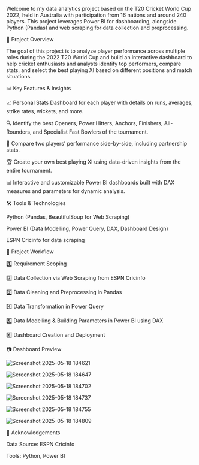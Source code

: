 Welcome to my data analytics project based on the T20 Cricket World Cup 2022, held in Australia with participation from 16 nations and around 240 players. This project leverages Power BI for dashboarding, alongside Python (Pandas) and web scraping for data collection and preprocessing.

📌 Project Overview

The goal of this project is to analyze player performance across multiple roles during the 2022 T20 World Cup and build an interactive dashboard to help cricket enthusiasts and analysts identify top performers, compare stats, and select the best playing XI based on different positions and match situations.

📊 Key Features & Insights

📈 Personal Stats Dashboard for each player with details on runs, averages, strike rates, wickets, and more.

🔍 Identify the best Openers, Power Hitters, Anchors, Finishers, All-Rounders, and Specialist Fast Bowlers of the tournament.

👫 Compare two players’ performance side-by-side, including partnership stats.

🏆 Create your own best playing XI using data-driven insights from the entire tournament.

📊 Interactive and customizable Power BI dashboards built with DAX measures and parameters for dynamic analysis.

🛠️ Tools & Technologies

Python (Pandas, BeautifulSoup for Web Scraping)

Power BI (Data Modelling, Power Query, DAX, Dashboard Design)

ESPN Cricinfo for data scraping

📌 Project Workflow

1️⃣ Requirement Scoping

2️⃣ Data Collection via Web Scraping from ESPN Cricinfo

3️⃣ Data Cleaning and Preprocessing in Pandas

4️⃣ Data Transformation in Power Query

5️⃣ Data Modelling & Building Parameters in Power BI using DAX

6️⃣ Dashboard Creation and Deployment

📷 Dashboard Preview

![Screenshot 2025-05-18 184621](https://github.com/user-attachments/assets/5853859a-54e0-4429-a4e6-b57ddb4ef1c7)

![Screenshot 2025-05-18 184647](https://github.com/user-attachments/assets/d9d29bfd-c707-476d-8416-76a71b8a1289)

![Screenshot 2025-05-18 184702](https://github.com/user-attachments/assets/390d79db-51be-440b-8f14-4aa4194ffc92)

![Screenshot 2025-05-18 184737](https://github.com/user-attachments/assets/9b51ad8f-9177-4c90-b734-008fc460b0ad)

![Screenshot 2025-05-18 184755](https://github.com/user-attachments/assets/954c22f2-c976-40a0-8071-2ba441d02a92)

![Screenshot 2025-05-18 184809](https://github.com/user-attachments/assets/590db383-17e5-4b3f-95ae-879255a2dd7a)

📢 Acknowledgements

Data Source: ESPN Cricinfo

Tools: Python, Power BI







